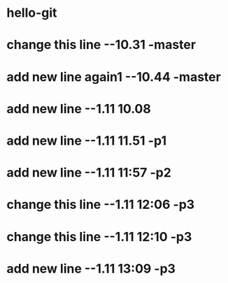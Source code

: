 # hello-git
# change this line --10.31 -master
# add new line again1 --10.44 -master
# add new line --1.11 10.08
# add new line --1.11 11.51 -p1
# add new line --1.11 11:57 -p2
# change this line --1.11 12:06 -p3
# change this line --1.11 12:10 -p3
# add new line --1.11 13:09 -p3